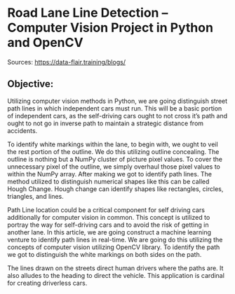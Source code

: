 # Road Lane Line Detection – Computer Vision Project in Python and OpenCV

Sources: https://data-flair.training/blogs/

## Objective: 
Utilizing computer vision methods in Python, we are going distinguish street path lines in which independent cars must run. This will be a basic portion of independent cars, as the self-driving cars ought to not cross it’s path and ought to not go in inverse path to maintain a strategic distance from accidents.

To identify white markings within the lane, to begin with, we ought to veil the rest portion of the outline. We do this utilizing outline concealing. The outline is nothing but a NumPy cluster of picture pixel values. To cover the unnecessary pixel of the outline, we simply overhaul those pixel values to within the NumPy array. After making we got to identify path lines. The method utilized to distinguish numerical shapes like this can be called Hough Change. Hough change can identify shapes like rectangles, circles, triangles, and lines.

Path Line location could be a critical component for self driving cars additionally for computer vision in common. This concept is utilized to portray the way for self-driving cars and to avoid the risk of getting in another lane. In this article, we are going construct a machine learning venture to identify path lines in real-time. We are going do this utilizing the concepts of computer vision utilizing OpenCV library. To identify the path we got to distinguish the white markings on both sides on the path.

The lines drawn on the streets direct human drivers where the paths are. It also alludes to the heading to direct the vehicle. This application is cardinal for creating driverless cars.


